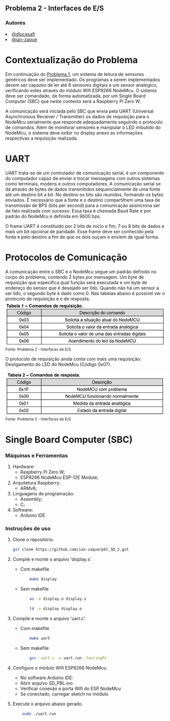 ## Problema 2 - Interfaces de E/S

### Autores
<div align="justify">
    <li><a href="https://github.com/dlucasafj">@dlucasafj</a></li>
    <li><a href="https://github.com/ian-zaque">@ian-zaque</a></li>
</div>

<h1>Contextualização do Problema</h1>
Em continuação do <a href="github.com/ian-zaque/pbl_SD_1">Problema 1</a>, um sistema de leitura de sensores genéricos deve ser implementado. Os programas a serem implementados devem ser capazes de ler até 8 sensores digitais e um sensor analógico, verificando estes através do módulo Wifi ESP8266 NodeMcu. O sistema deve ser comandado, de forma automatizada, por um Single Board Computer (SBC) que neste contexto será a Raspberry Pi Zero W.

A comunicação será iniciada pelo SBC que envia pela UART (Universal Asynchronous Receiver / Transmitter) os dados de requisição para o NodeMcu serialmente que responde adequadamente seguindo o protocolo de comandos. Além de monitorar sensores e manipular o LED imbutido do NodeMcu, o sistema deve exibir no display anexo as informações respectivas a requisição realizada.

<h1>UART</h1>
UART trata-se de um controlador de comunicação serial, é um componente do computador capaz de enviar e trocar mensagens com outros sistemas como terminais, modens e outros computadores. A comunicação serial se dá através de bytes de dados transmitidos sequencialmente de uma fonte até um destino bit a bit. No destino os bits são reunidos, formando os bytes enviados. É necessário que a fonte e o destino compartilhem uma taxa de transmissão de BPS (bits per second) para a comunicação assíncrona ser de fato realizada com sucesso. Essa taxa é chamada Baud Rate e por padrão do NodeMcu é definida em 9600 bps.

O frame UART é constituído por 2 bits de início e fim, 7 ou 8 bits de dados e mais um bit opcional de paridade. Esse frame deve ser conhecido pela fonte e pelo destino a fim de que os dois ouçam e enviem de igual forma.

<h1>Protocolos de Comunicação</h1>
A comunicação entre o SBC e o NodeMcu segue um padrão definido no corpo do problema, contendo 2 bytes por mensagem. Um byte de requisição que especifica qual função será executada e um byte de endereço do sensor que é desejado ser lido. Quando não há um sensor a ser lido, o segundo byte é dado como 0. Nas tabelas abaixo é possível ver o protocolo de requisição e o de resposta.

<div align="justify">
    <img src="./images/tabela1Reqs.png">
    <small>Fonte: Problema 2 - Interfaces de E/S</small>
</div>

O protocolo de requisição ainda conta com mais uma requisição: Desligamento do LED do NodeMcu (Código 0x07).

<div align="justify">
    <img src="./images/tabela2Resps.png">
    <small>Fonte: Problema 2 - Interfaces de E/S</small>
</div>

<h1>Single Board Computer (SBC) </h1>



### Máquinas e Ferramentas

1. Hardware:
    - Raspberry Pi Zero W;
    - ESP8266 NodeMcu ESP-12E Module;
2. Arquitetura Raspberry:
    - ARMv6;
3. Linguagens de programação: 
    - Assembly;
    - C;
4. Software:
    - Arduino IDE

### Instruções de uso

1. Clone o repositório.
    ```sh
    git clone https://github.com/ian-zaque/pbl_SD_2.git
    ```

2. Compile e monte o arquivo 'display.s'.
    * Com makefile
        ```sh
            make display
        ```

    * Sem makefile
        ```sh
            as -o display.o display.s
        ```
        ```sh
            ld -o display display.o
        ```

3. Compile e monte o arquivo 'uart.c'.
    * Com makefile
        ```sh
            make uart
        ```

    * Sem makefile
        ```sh
            gcc -uart.c -o uart.run -lwiringPi
        ```

4. Configure o módulo Wifi ESP8266 NodeMcu.
    * No software Arduino IDE:
    <ul>
        <li> Abrir arquivo SD_PBL.ino </li>
        <li> Verificar conexão e porta Wifi do ESP NodeMcu </li>
        <li> Se conectado, carregar sketch no módulo </li>
    </ul

5. Execute o arquivo abaixo gerado.
    ```sh
        sudo ./uart.run
     ```
